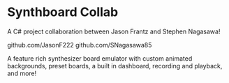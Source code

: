 # Synthboard Collab

A C# project collaboration between Jason Frantz and Stephen Nagasawa!

github.com/JasonF222
github.com/SNagasawa85

A feature rich synthesizer board emulator with custom animated backgrounds, preset boards, a built in dashboard, recording and playback, and more!
